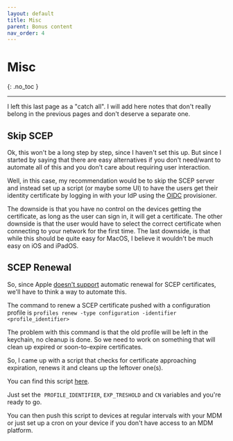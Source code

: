 ```yaml
---
layout: default
title: Misc
parent: Bonus content
nav_order: 4
---
```


# Misc
{: .no_toc }

---

I left this last page as a "catch all".
I will add here notes that don't really belong in the previous pages and don't deserve a separate one.

## Skip SCEP

Ok, this won't be a long step by step, since I haven't set this up.
But since I started by saying that there are easy alternatives if you don't need/want to automate all of this and you don't care about requiring user interaction.

Well, in this case, my recommendation would be to skip the SCEP server and instead set up a script (or maybe some UI) to have the users get their identity certificate by logging in with your IdP using the [OIDC](https://smallstep.com/docs/step-ca/provisioners/#oauthoidc-single-sign-on) provisioner.

The downside is that you have no control on the devices getting the certificate, as long as the user can sign in, it will get a certificate. 
The other downside is that the user would have to select the correct certificate when connecting to your network for the first time.
The last downside, is that while this should be quite easy for MacOS, I believe it wouldn't be much easy on iOS and iPadOS.

## SCEP Renewal

So, since Apple [doesn't support](https://support.apple.com/en-us/HT204836) automatic renewal for SCEP certificates, we'll have to think a way to automate this.

The command to renew a SCEP certificate pushed with a configuration profile is `profiles renew -type configuration -identifier <profile_identifier>` 

The problem with this command is that the old profile will be left in the keychain, no cleanup is done.
So we need to work on something that will clean up expired or soon-to-expire certificates.

So, I came up with a script that checks for certificate approaching expiration, renews it and cleans up the leftover one(s).

You can find this script [here](https://github.com/matteoraf/freeRADIUS-Google-StepCA/blob/main/scripts/scep_renew_cleanup.sh).

Just set the  `PROFILE_IDENTIFIER`, `EXP_TRESHOLD` and `CN` variables and you're ready to go.

You can then push this script to devices at regular intervals with your MDM or just set up a cron on your device if you don't have access to an MDM platform.